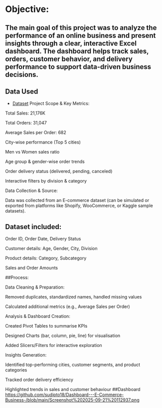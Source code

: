 # Objective:
## The main goal of this project was to analyze the performance of an online business and present insights through a clear, interactive Excel dashboard. The dashboard helps track sales, orders, customer behavior, and delivery performance to support data-driven business decisions.
## Data Used
- <a href="https://github.com/sudipto18/Dashboard---E-Commerce-Business-/blob/main/Dashboard%20-%20E-Commerce%20Business%20-%201st%20project.xlsx">Dataset</a>
Project Scope & Key Metrics:

Total Sales: 21,176K

Total Orders: 31,047

Average Sales per Order: 682

City-wise performance (Top 5 cities)

Men vs Women sales ratio

Age group & gender-wise order trends

Order delivery status (delivered, pending, canceled)

Interactive filters by division & category

Data Collection & Source:

Data was collected from an E-commerce dataset (can be simulated or exported from platforms like Shopify, WooCommerce, or Kaggle sample datasets).

## Dataset included:

Order ID, Order Date, Delivery Status

Customer details: Age, Gender, City, Division

Product details: Category, Subcategory

Sales and Order Amounts

##Process:

Data Cleaning & Preparation:

Removed duplicates, standardized names, handled missing values

Calculated additional metrics (e.g., Average Sales per Order)

Analysis & Dashboard Creation:

Created Pivot Tables to summarise KPIs

Designed Charts (bar, column, pie, line) for visualisation

Added Slicers/Filters for interactive exploration

Insights Generation:

Identified top-performing cities, customer segments, and product categories

Tracked order delivery efficiency

Highlighted trends in sales and customer behaviour
##Dashboard 
https://github.com/sudipto18/Dashboard---E-Commerce-Business-/blob/main/Screenshot%202025-09-21%20112937.png
